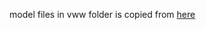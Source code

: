 model files in vww folder is copied from [here](https://github.com/mlcommons/tiny/tree/master/v0.1/training/visual_wake_words/trained_models/vww)